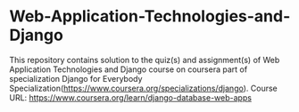 # Web-Application-Technologies-and-Django
This repository contains solution to the quiz(s) and assignment(s) of Web Application Technologies and Django course on coursera part of specialization Django for Everybody Specialization(https://www.coursera.org/specializations/django).  Course URL: https://www.coursera.org/learn/django-database-web-apps
